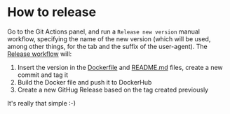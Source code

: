 # How to release

Go to the Git Actions panel, and run a `Release new version` manual workflow, specifying the name of the new version (which will be used, among other things, for the tab and the suffix of the user-agent).
The [Release workflow](.github/workflows/create-release.yml) will:

1. Insert the version in the [Dockerfile](./Dockerfile) and [README.md](./README.md) files, create a new commit and tag it
2. Build the Docker file and push it to DockerHub
3. Create a new GitHug Release based on the tag created previously

It's really that simple :-)
